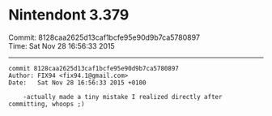 # Nintendont 3.379
Commit: 8128caa2625d13caf1bcfe95e90d9b7ca5780897  
Time: Sat Nov 28 16:56:33 2015   

-----

```
commit 8128caa2625d13caf1bcfe95e90d9b7ca5780897
Author: FIX94 <fix94.1@gmail.com>
Date:   Sat Nov 28 16:56:33 2015 +0100

    -actually made a tiny mistake I realized directly after committing, whoops ;)
```
